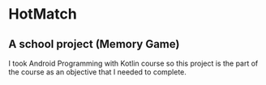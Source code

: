 # HotMatch
## A school project (Memory Game)
I took Android Programming with Kotlin course so this project is the part of the course as an objective that I needed to complete.
